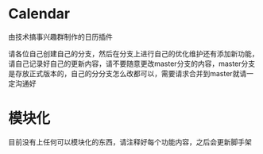 # Calendar
由技术搞事兴趣群制作的日历插件

请各位自己创建自己的分支，然后在分支上进行自己的优化维护还有添加新功能，请自己记录好自己的更新内容，请不要随意更改master分支的内容，master分支是存放正式版本的，自己的分分支怎么改都可以，需要请求合并到master就请一定沟通好

# 模块化

目前没有上任何可以模块化的东西，请注释好每个功能内容，之后会更新脚手架

